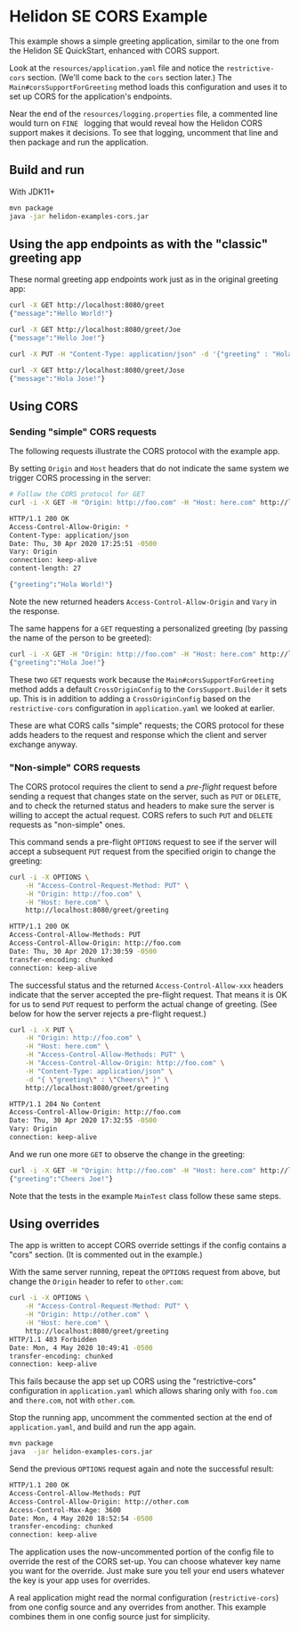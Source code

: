 
# Helidon SE CORS Example

This example shows a simple greeting application, similar to the one from the 
Helidon SE QuickStart, enhanced with CORS support.

Look at the `resources/application.yaml` file and notice the `restrictive-cors` 
section. (We'll come back to the `cors` section later.) The `Main#corsSupportForGreeting` method loads this 
configuration and uses it to set up CORS for the application's endpoints. 

Near the end of the `resources/logging.properties` file, a commented line would turn on `FINE
` logging that would reveal how the Helidon CORS support makes it decisions. To see that logging,
uncomment that line and then package and run the application.
  
## Build and run

With JDK11+
```bash
mvn package
java -jar helidon-examples-cors.jar
```

## Using the app endpoints as with the "classic" greeting app

These normal greeting app endpoints work just as in the original greeting app:

```bash
curl -X GET http://localhost:8080/greet
{"message":"Hello World!"}

curl -X GET http://localhost:8080/greet/Joe
{"message":"Hello Joe!"}

curl -X PUT -H "Content-Type: application/json" -d '{"greeting" : "Hola"}' http://localhost:8080/greet/greeting

curl -X GET http://localhost:8080/greet/Jose
{"message":"Hola Jose!"}
```

## Using CORS

### Sending "simple" CORS requests

The following requests illustrate the CORS protocol with the example app.

By setting `Origin` and `Host` headers that do not indicate the same system we trigger CORS processing in the
 server:

```bash
# Follow the CORS protocol for GET
curl -i -X GET -H "Origin: http://foo.com" -H "Host: here.com" http://localhost:8080/greet

HTTP/1.1 200 OK
Access-Control-Allow-Origin: *
Content-Type: application/json
Date: Thu, 30 Apr 2020 17:25:51 -0500
Vary: Origin
connection: keep-alive
content-length: 27

{"greeting":"Hola World!"}
```
Note the new returned headers `Access-Control-Allow-Origin` and `Vary` in the response.

The same happens for a `GET` requesting a personalized greeting (by passing the name of the
 person to be greeted):
```bash
curl -i -X GET -H "Origin: http://foo.com" -H "Host: here.com" http://localhost:8080/greet/Joe
{"greeting":"Hola Joe!"}
```
These two `GET` requests work because the `Main#corsSupportForGreeting` method adds a default `CrossOriginConfig` to the
`CorsSupport.Builder` it sets up. This is in addition to adding a `CrossOriginConfig` based on the `restrictive-cors` 
configuration in `application.yaml` we looked at earlier.

These are what CORS calls "simple" requests; the CORS protocol for these adds headers to the request and response which
the client and server exchange anyway.

### "Non-simple" CORS requests

The CORS protocol requires the client to send a _pre-flight_ request before sending a request
 that changes state on the server, such as `PUT` or `DELETE`, and to check the returned status
  and headers to make sure the server is willing to accept the actual request. CORS refers to such `PUT` and `DELETE`
  requests as "non-simple" ones.
   
This command sends a pre-flight `OPTIONS` request to see if the server will accept a subsequent `PUT` request from the
specified origin to change the greeting:
```bash
curl -i -X OPTIONS \
    -H "Access-Control-Request-Method: PUT" \
    -H "Origin: http://foo.com" \
    -H "Host: here.com" \
    http://localhost:8080/greet/greeting

HTTP/1.1 200 OK
Access-Control-Allow-Methods: PUT
Access-Control-Allow-Origin: http://foo.com
Date: Thu, 30 Apr 2020 17:30:59 -0500
transfer-encoding: chunked
connection: keep-alive
```
The successful status and the returned `Access-Control-Allow-xxx` headers indicate that the
 server accepted the pre-flight request. That means it is OK for us to send `PUT` request to perform the actual change 
 of greeting. (See below for how the server rejects a pre-flight request.)
```bash
curl -i -X PUT \
    -H "Origin: http://foo.com" \
    -H "Host: here.com" \
    -H "Access-Control-Allow-Methods: PUT" \
    -H "Access-Control-Allow-Origin: http://foo.com" \
    -H "Content-Type: application/json" \
    -d "{ \"greeting\" : \"Cheers\" }" \
    http://localhost:8080/greet/greeting

HTTP/1.1 204 No Content
Access-Control-Allow-Origin: http://foo.com
Date: Thu, 30 Apr 2020 17:32:55 -0500
Vary: Origin
connection: keep-alive
```
And we run one more `GET` to observe the change in the greeting:
```bash
curl -i -X GET -H "Origin: http://foo.com" -H "Host: here.com" http://localhost:8080/greet/Joe
{"greeting":"Cheers Joe!"}
```
Note that the tests in the example `MainTest` class follow these same steps.

## Using overrides

The app is written to accept CORS override settings if the config contains a "cors" section. (It is commented out in 
the example.) 

With the same server running, repeat the `OPTIONS` request from above, but change the `Origin` header to refer to 
`other.com`:
```bash
curl -i -X OPTIONS \
    -H "Access-Control-Request-Method: PUT" \
    -H "Origin: http://other.com" \
    -H "Host: here.com" \
    http://localhost:8080/greet/greeting
HTTP/1.1 403 Forbidden
Date: Mon, 4 May 2020 10:49:41 -0500
transfer-encoding: chunked
connection: keep-alive
```
This fails because the app set up CORS using the "restrictive-cors" configuration in `application.yaml` which allows 
sharing only with `foo.com` and `there.com`, not with `other.com`. 

Stop the running app, uncomment the commented section at the end of `application.yaml`, and build and run the app again.
```bash
mvn package
java  -jar helidon-examples-cors.jar
```
Send the previous `OPTIONS` request again and note the successful result:
```bash
HTTP/1.1 200 OK
Access-Control-Allow-Methods: PUT
Access-Control-Allow-Origin: http://other.com
Access-Control-Max-Age: 3600
Date: Mon, 4 May 2020 18:52:54 -0500
transfer-encoding: chunked
connection: keep-alive
```
The application uses the now-uncommented portion of the config file to override the rest of the CORS set-up. You can 
choose whatever key name you want for the override. Just make sure you tell your end users whatever the key is your app 
uses for overrides.

A real application might read the normal configuration (`restrictive-cors`) from one config source and any overrides 
from another. This example combines them in one config source just for simplicity.